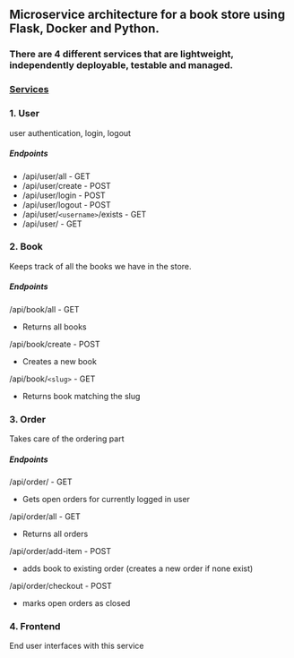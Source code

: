 ## Microservice architecture for a book store using Flask, Docker and Python.
### There are 4 different services that are lightweight, independently deployable, testable and managed.

### <u> Services </u>

### 1. User

user authentication, login, logout

##### Endpoints 

- /api/user/all - GET 
- /api/user/create - POST
- /api/user/login  - POST
- /api/user/logout  - POST
- /api/user/`<username>`/exists  - GET
- /api/user/  - GET

### 2. Book

Keeps track of all the books we have in the store. 

##### Endpoints

/api/book/all - GET
- Returns all books

/api/book/create - POST
- Creates a new book

/api/book/`<slug>` - GET
- Returns book matching the slug


### 3. Order

Takes care of the ordering part

##### Endpoints

/api/order/ - GET
- Gets open orders for currently logged in user

/api/order/all  - GET
- Returns all orders

/api/order/add-item  - POST
- adds book to existing order (creates a new order if none exist)

/api/order/checkout  - POST
- marks open orders as closed

### 4. Frontend

End user interfaces with this service